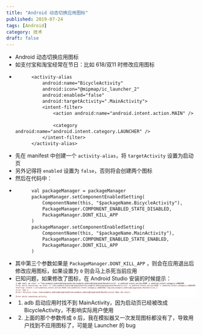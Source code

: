 ```yaml
---
title: "Android 动态切换应用图标"
published: 2019-07-24
tags: [Android]
category: 技术
draft: false
---
```


- Android 动态切换应用图标
- 如支付宝和淘宝经常在节日：比如 618/双11 时修改应用图标
- ````
        <activity-alias
            android:name="BicycleActivity"
            android:icon="@mipmap/ic_launcher_2"
            android:enabled="false"
            android:targetActivity=".MainActivity">
            <intent-filter>
                <action android:name="android.intent.action.MAIN" />

                <category android:name="android.intent.category.LAUNCHER" />
            </intent-filter>
        </activity-alias>
    ````
- 先在 manifest 中创建一个 `activity-alias`，将 `targetActivity` 设置为启动页
- 另外记得将 `enabled` 设置为 `false`，否则将会创建两个图标
- 然后在代码中：
- ````
        val packageManager = packageManager
        packageManager.setComponentEnabledSetting(
            ComponentName(this, "$packageName.BicycleActivity"),
            PackageManager.COMPONENT_ENABLED_STATE_DISABLED,
            PackageManager.DONT_KILL_APP
        )
        packageManager.setComponentEnabledSetting(
            ComponentName(this, "$packageName.MainActivity"),
            PackageManager.COMPONENT_ENABLED_STATE_ENABLED,
            PackageManager.DONT_KILL_APP
        )
    ````
- 其中第三个参数如果是 `PackageManager.DONT_KILL_APP` ，则会在应用退出后修改应用图标，如果设置为 `0` 则会马上杀死当前应用
- 已知问题，如果修改了图标，在 Android Studio 安装的时候提示：
- ![image](./img.png)
- 1. adb 启动应用时找不到 MainActivity，因为启动页已经被改成 BicycleActivity，不影响实际用户使用
- 2. 上面的那个参数传成 `0` 后，我在模拟器又一次发现图标都没有了，导致用户找到不应用图标了，可能是 Launcher 的 bug